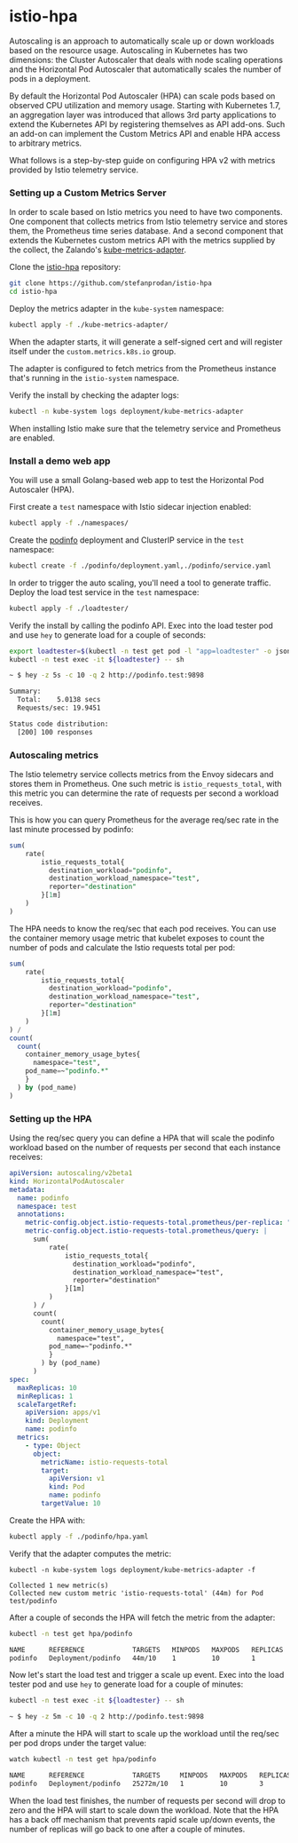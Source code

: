 # istio-hpa


Autoscaling is an approach to automatically scale up or down workloads based on the resource usage. 
Autoscaling in Kubernetes has two dimensions: the Cluster Autoscaler that deals with node scaling operations 
and the Horizontal Pod Autoscaler that automatically scales the number of pods in a deployment. 

By default the Horizontal Pod Autoscaler (HPA) can scale pods based on observed CPU utilization and memory usage.
Starting with Kubernetes 1.7, an aggregation layer was introduced that allows 3rd party applications to extend the 
Kubernetes API by registering themselves as API add-ons. 
Such an add-on can implement the Custom Metrics API and enable HPA access to arbitrary metrics.

What follows is a step-by-step guide on configuring HPA v2 with metrics provided by Istio telemetry service. 

### Setting up a Custom Metrics Server 

In order to scale based on Istio metrics you need to have two components. 
One component that collects metrics from Istio telemetry service and stores them, the Prometheus time series database.
And a second component that extends the Kubernetes custom metrics API with the metrics supplied by the collect, 
the Zalando's [kube-metrics-adapter](https://github.com/zalando-incubator/kube-metrics-adapter).

Clone the [istio-hpa](https://github.com/stefanprodan/istio-hpa) repository:

```bash
git clone https://github.com/stefanprodan/istio-hpa
cd istio-hpa
```

Deploy the metrics adapter in the `kube-system` namespace:

```bash
kubectl apply -f ./kube-metrics-adapter/
```

When the adapter starts, it will generate a self-signed cert and will register itself 
under the `custom.metrics.k8s.io` group.

The adapter is configured to fetch metrics from the Prometheus instance that's running in the `istio-system` namespace.

Verify the install by checking the adapter logs:

```bash
kubectl -n kube-system logs deployment/kube-metrics-adapter
```

When installing Istio make sure that the telemetry service and Prometheus are enabled.

### Install a demo web app

You will use a small Golang-based web app to test the Horizontal Pod Autoscaler (HPA).

First create a `test` namespace with Istio sidecar injection enabled:

```bash
kubectl apply -f ./namespaces/
```

Create the [podinfo](https://github.com/stefanprodan/k8s-podinfo) 
deployment and ClusterIP service in the `test` namespace:

```bash
kubectl create -f ./podinfo/deployment.yaml,./podinfo/service.yaml
```

In order to trigger the auto scaling, you'll need a tool to generate traffic.
Deploy the load test service in the `test` namespace:

```bash
kubectl apply -f ./loadtester/
```

Verify the install by calling the podinfo API. 
Exec into the load tester pod and use `hey` to generate load for a couple of seconds:

```bash
export loadtester=$(kubectl -n test get pod -l "app=loadtester" -o jsonpath='{.items[0].metadata.name}')
kubectl -n test exec -it ${loadtester} -- sh

~ $ hey -z 5s -c 10 -q 2 http://podinfo.test:9898

Summary:
  Total:	5.0138 secs
  Requests/sec:	19.9451

Status code distribution:
  [200]	100 responses
```

### Autoscaling metrics

The Istio telemetry service collects metrics from the Envoy sidecars and stores them in Prometheus. One such metric is 
`istio_requests_total`, with this metric you can determine the rate of requests per second a workload receives.

This is how you can query Prometheus for the average req/sec rate in the last minute processed by podinfo:

```sql
sum(
    rate(
        istio_requests_total{
          destination_workload="podinfo",
          destination_workload_namespace="test",
          reporter="destination"
        }[1m]
    )
)
```

The HPA needs to know the req/sec that each pod receives. You can use the container memory usage metric 
that kubelet exposes to count the number of pods and calculate the Istio requests total per pod:

```sql
sum(
    rate(
        istio_requests_total{
          destination_workload="podinfo",
          destination_workload_namespace="test",
          reporter="destination"
        }[1m]
    )
) /
count(
  count(
    container_memory_usage_bytes{
      namespace="test",
    pod_name=~"podinfo.*"
    }
  ) by (pod_name)
)
```

### Setting up the HPA

Using the req/sec query you can define a HPA that will scale the podinfo workload based on the number of requests 
per second that each instance receives:

```yaml
apiVersion: autoscaling/v2beta1
kind: HorizontalPodAutoscaler
metadata:
  name: podinfo
  namespace: test
  annotations:
    metric-config.object.istio-requests-total.prometheus/per-replica: "true"
    metric-config.object.istio-requests-total.prometheus/query: |
      sum(
          rate(
              istio_requests_total{
                destination_workload="podinfo",
                destination_workload_namespace="test",
                reporter="destination"
              }[1m]
          )
      ) /
      count(
        count(
          container_memory_usage_bytes{
            namespace="test",
          pod_name=~"podinfo.*"
          }
        ) by (pod_name)
      )
spec:
  maxReplicas: 10
  minReplicas: 1
  scaleTargetRef:
    apiVersion: apps/v1
    kind: Deployment
    name: podinfo
  metrics:
    - type: Object
      object:
        metricName: istio-requests-total
        target:
          apiVersion: v1
          kind: Pod
          name: podinfo
        targetValue: 10
```

Create the HPA with:

```bash
kubectl apply -f ./podinfo/hpa.yaml
``` 

Verify that the adapter computes the metric:

```
kubectl -n kube-system logs deployment/kube-metrics-adapter -f

Collected 1 new metric(s)
Collected new custom metric 'istio-requests-total' (44m) for Pod test/podinfo
```

After a couple of seconds the HPA will fetch the metric from the adapter:

```bash
kubectl -n test get hpa/podinfo

NAME      REFERENCE            TARGETS   MINPODS   MAXPODS   REPLICAS
podinfo   Deployment/podinfo   44m/10    1         10        1
```

Now let's start the load test and trigger a scale up event. 
Exec into the load tester pod and use `hey` to generate load for a couple of minutes:

```bash
kubectl -n test exec -it ${loadtester} -- sh

~ $ hey -z 5m -c 10 -q 2 http://podinfo.test:9898
```

After a minute the HPA will start to scale up the workload until the req/sec per pod drops under the target value:

```bash
watch kubectl -n test get hpa/podinfo

NAME      REFERENCE            TARGETS     MINPODS   MAXPODS   REPLICAS
podinfo   Deployment/podinfo   25272m/10   1         10        3
```

When the load test finishes, the number of requests per second will drop to zero and the HPA will start to scale down the workload.
Note that the HPA has a back off mechanism that prevents rapid scale up/down events, the number of replicas will go back to one
after a couple of minutes.

